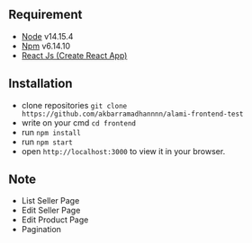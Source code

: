 ## Requirement
- [Node](https://nodejs.org/en/) v14.15.4
- [Npm](https://www.npmjs.com/) v6.14.10
- [React Js (Create React App)](https://reactjs.org)

## Installation
- clone repositories ```git clone https://github.com/akbarramadhannnn/alami-frontend-test```
- write on your cmd ```cd frontend```
- run ```npm install```
- run ```npm start```
- open ```http://localhost:3000``` to view it in your browser.

## Note
- List Seller Page
- Edit Seller Page
- Edit Product Page
- Pagination
